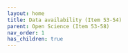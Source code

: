 ```yaml
---
layout: home
title: Data availability (Item 53-54)
parent: Open Science (Item 53-58)
nav_order: 1
has_children: true
---
```

